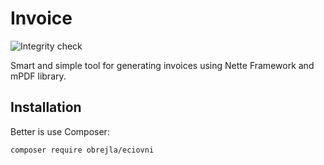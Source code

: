 Invoice
=======

![Integrity check](https://github.com/obrejla/eciovni/workflows/Integrity%20check/badge.svg)

Smart and simple tool for generating invoices using Nette Framework and mPDF library.

Installation
------------

Better is use Composer:

```shell
composer require obrejla/eciovni
```
